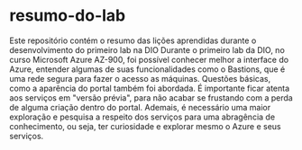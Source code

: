 # resumo-do-lab
Este repositório contém o resumo das lições aprendidas durante o desenvolvimento do primeiro lab na DIO
Durante o primeiro lab da DIO, no curso Microsoft Azure AZ-900, foi possível conhecer melhor a interface do Azure, entender algumas de suas funcionalidades como o Bastions, que é uma rede segura para fazer o acesso as máquinas.
Questões básicas, como a aparência do portal também foi abordada.
É importante ficar atenta aos serviços em "versão prévia", para não acabar se frustando com a perda de alguma criação dentro do portal.
Ademais, é necessário uma maior exploração e pesquisa a respeito dos serviços para uma abragência de conhecimento, ou seja, ter curiosidade e explorar mesmo o Azure e seus serviços.

